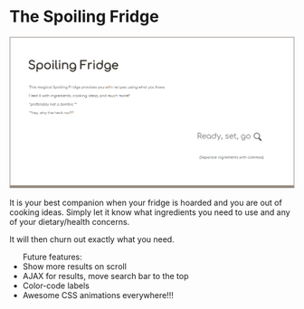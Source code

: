 <h1>The Spoiling Fridge</h1>


<img src="screenshot.png">

<p>
  It is your best companion when your fridge is hoarded and you are out of cooking ideas.
  Simply let it know what ingredients you need to use and any of your dietary/health concerns.
</p>

<p>
  It will then churn out exactly what you need.
</p>

<ul> Future features:
  <li>Show more results on scroll</li>
  <li>AJAX for results, move search bar to the top</li>
  <li>Color-code labels</li>
  <li>Awesome CSS animations everywhere!!!</li>
</ul>
